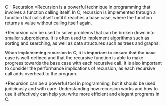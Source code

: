 C - Recursion
*Recursion is a powerful technique in programming that involves a function calling itself. In C, recursion is implemented through a function that calls itself until it reaches a base case, where the function returns a value without calling itself again.

*Recursion can be used to solve problems that can be broken down into smaller subproblems. It is often used to implement algorithms such as sorting and searching, as well as data structures such as trees and graphs.

When implementing recursion in C, it is important to ensure that the base case is well-defined and that the recursive function is able to make progress towards the base case with each recursive call. It is also important to consider the performance implications of recursion, as each recursive call adds overhead to the program.

*Recursion can be a powerful tool in programming, but it should be used judiciously and with care. Understanding how recursion works and how to use it effectively can help you write more efficient and elegant programs in C.
